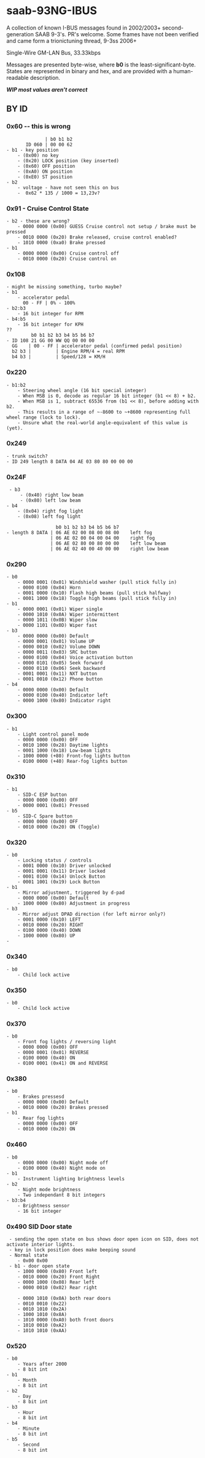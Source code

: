 # saab-93NG-IBUS
A collection of known I-BUS messages found in 2002/2003+ second-generation SAAB 9-3's. PR's welcome.
Some frames have not been verified and came form a trionictuning thread, 9-3ss 2006+

Single-Wire GM-LAN Bus, 33.33kbps

Messages are presented byte-wise, where **b0** is the least-significant-byte.
States are represented in binary and hex, and are provided with a human-readable description.

***WIP most values aren't correct***

## BY ID
### 0x60 -- this is wrong
                  | b0 b1 b2
           ID 060 | 00 00 62
    - b1 - key position
        - (0x00) no key
        - (0x20) LOCK position (key inserted)
        - (0x60) OFF position
        - (0xA0) ON position
        - (0xE0) ST position
    - b2 
        - voltage - have not seen this on bus
        -  0x62 * 135 / 1000 = 13,23v?
 
### 0x91 - Cruise Control State
    - b2 - these are wrong?
        - 0000 0000 (0x00) GUESS Cruise control not setup / brake must be pressed
        - 0010 0000 (0x20) Brake released, cruise control enabled?
        - 1010 0000 (0xa0) Brake pressed
    - b1
        - 0000 0000 (0x00) Cruise control off
        - 0010 0000 (0x20) Cruise control on
### 0x108
    - might be missing something, turbo maybe?
    - b1
        - accelerator pedal
          00 - FF | 0% - 100%
    - b2:b3
        - 16 bit integer for RPM
    - b4:b5
        - 16 bit integer for KPH
    ??
             b0 b1 b2 b3 b4 b5 b6 b7
    - ID 108 21 GG 00 WW QQ 00 00 00
      GG    | 00 - FF | accelerator pedal (confirmed pedal position)
      b2 b3 |         | Engine RPM/4 = real RPM
      b4 b3 |         | Speed/128 = KM/H
      
### 0x220
    - b1:b2
        - Steering wheel angle (16 bit special integer)
        - When MSB is 0, decode as regular 16 bit integer (b1 << 8) + b2.
        - When MSB is 1, subtract 65536 from (b1 << 8), before adding with b2.
        - This results in a range of ~-8600 to ~+8600 representing full wheel range (lock to lock).
        - Unsure what the real-world angle-equivalent of this value is (yet).
### 0x249
    - trunk switch?
    - ID 249 length 8 DATA 04 AE 03 80 80 00 00 00 
### 0x24F
     - b3
         - (0x40) right low beam
         - (0x80) left low beam
    - b4
        - (0x04) right fog light
        - (0x08) left fog light
        
                      b0 b1 b2 b3 b4 b5 b6 b7
    - length 8 DATA | 06 AE 02 00 08 00 08 00    left fog
                    | 06 AE 02 00 04 00 04 00    right fog
                    | 06 AE 02 80 00 80 00 00    left low beam
                    | 06 AE 02 40 00 40 00 00    right low beam

### 0x290
    - b0
        - 0000 0001 (0x01) Windshield washer (pull stick fully in)
        - 0000 0100 (0x04) Horn
        - 0001 0000 (0x10) Flash high beams (pull stick halfway)
        - 0001 1000 (0x18) Toggle high beams (pull stick fully in)
    - b1
        - 0000 0001 (0x01) Wiper single
        - 0000 1010 (0x0A) Wiper intermittent
        - 0000 1011 (0x0B) Wiper slow
        - 0000 1101 (0x0D) Wiper fast
    - b3
        - 0000 0000 (0x00) Default
        - 0000 0001 (0x01) Volume UP
        - 0000 0010 (0x02) Volume DOWN
        - 0000 0011 (0x03) SRC button
        - 0000 0100 (0x04) Voice activation button
        - 0000 0101 (0x05) Seek forward
        - 0000 0110 (0x06) Seek backward
        - 0001 0001 (0x11) NXT button
        - 0001 0010 (0x12) Phone button
    - b4
        - 0000 0000 (0x00) Default
        - 0000 0100 (0x40) Indicator left
        - 0000 1000 (0x80) Indicator right
### 0x300
    - b1
        - Light control panel mode
        - 0000 0000 (0x00) OFF
        - 0010 1000 (0x28) Daytime lights
        - 0001 1000 (0x18) Low-beam lights
        - 1000 0000 (+80) Front-fog lights button
        - 0100 0000 (+40) Rear-fog lights button
### 0x310
    - b1
        - SID-C ESP button
        - 0000 0000 (0x00) OFF
        - 0000 0001 (0x01) Pressed
    - b5
        - SID-C Spare button
        - 0000 0000 (0x00) OFF
        - 0010 0000 (0x20) ON (Toggle)
### 0x320
    - b0
        - Locking status / controls 
        - 0001 0000 (0x10) Driver unlocked
        - 0001 0001 (0x11) Driver locked
        - 0001 0100 (0x14) Unlock Button
        - 0001 1001 (0x19) Lock Button
    - b1
        - Mirror adjustment, triggered by d-pad
        - 0000 0000 (0x00) Default
        - 1000 0000 (0x80) Adjustment in progress
    - b3
        - Mirror adjust DPAD direction (for left mirror only?)
        - 0001 0000 (0x10) LEFT
        - 0010 0000 (0x20) RIGHT
        - 0100 0000 (0x40) DOWN
        - 1000 0000 (0x80) UP
    - 
### 0x340
    - b0
        - Child lock active
### 0x350
    - b0
        - Child lock active
### 0x370
    - b0
        - Front fog lights / reversing light
        - 0000 0000 (0x00) OFF
        - 0000 0001 (0x01) REVERSE
        - 0100 0000 (0x40) ON
        - 0100 0001 (0x41) ON and REVERSE
### 0x380
    - b0
        - Brakes pressesd
        - 0000 0000 (0x00) Default
        - 0010 0000 (0x20) Brakes pressed
    - b1
        - Rear fog lights
        - 0000 0000 (0x00) OFF
        - 0010 0000 (0x20) ON
### 0x460
    - b0
        - 0000 0000 (0x00) Night mode off
        - 0100 0000 (0x40) Night mode on
    - b1
        - Instrument lighting brightness levels 
    - b2
        - Night mode brightness
        - Two independant 8 bit integers
    - b3:b4
        - Brightness sensor
        - 16 bit integer
### 0x490 SID Door state
     - sending the open state on bus shows door open icon on SID, does not activate interior lights.
     - key in lock position does make beeping sound
     - Normal state
        - 0x00 0x00 
     - b1 - door open state
        - 1000 0000 (0x80) Front left
        - 0010 0000 (0x20) Front Right
        - 0000 1000 (0x08) Rear left
        - 0000 0010 (0x02) Rear right

        - 0000 1010 (0x0A) both rear doors
        - 0010 0010 (0x22)
        - 0010 1010 (0x2A)
        - 1000 1010 (0x8A)
        - 1010 0000 (0xA0) both front doors
        - 1010 0010 (0xA2)
        - 1010 1010 (0xAA)
        
### 0x520
    - b0
        - Years after 2000
        - 8 bit int
    - b1
        - Month
        - 8 bit int
    - b2
        - Day
        - 8 bit int
    - b3
        - Hour
        - 8 bit int
    - b4
        - Minute
        - 8 bit int
    - b5
        - Second
        - 8 bit int
